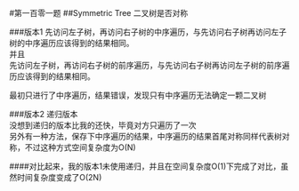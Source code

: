 #第一百零一题
##Symmetric Tree
二叉树是否对称

###版本1
先访问左子树，再访问右子树的中序遍历，与先访问右子树再访问左子树的中序遍历应该得到的结果相同。   
并且   
先访问左子树，再访问右子树的前序遍历，与先访问右子树再访问左子树的前序遍历应该得到的结果相同。
    
最初只进行了中序遍历，结果错误，发现只有中序遍历无法确定一颗二叉树

###版本2
递归版本   
没想到递归的版本比我的还快，毕竟对方只遍历了一次   
另外有一种方法，保存下中序遍历的结果，中序遍历的结果首尾对称同样代表树对称，不过这种方式空间复杂度为O(N)   

####对比起来，我的版本1未使用递归，并且在空间复杂度O(1)下完成了对比，虽然时间复杂度变成了O(2N)
